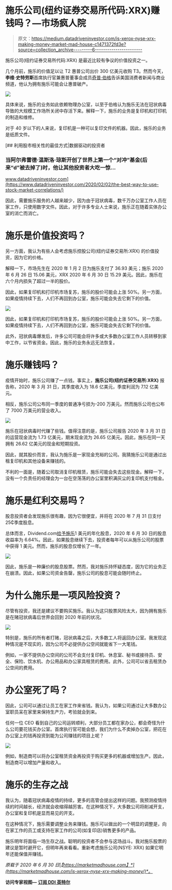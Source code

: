 # 施乐公司(纽约证券交易所代码:XRX)赚钱吗？—市场疯人院

> 原文：<https://medium.datadriveninvestor.com/is-xerox-nyse-xrx-making-money-market-mad-house-c1471372fd3e?source=collection_archive---------6----------------------->

施乐公司(纽约证券交易所代码:XRX) 是最近比较有争议的价值投资之一。

几个月前，施乐的价值足以让 T2 惠普公司出价 300 亿美元收购 T3。然而今天，**李维·史特劳斯**首席执行官兼惠普董事会成员[奇普·伯格](https://seekingalpha.com/news/3585806-hp-director-says-xerox-was-wrong-deal)告诉美国消费者新闻与商业频道，他认为拥有施乐可能会让惠普破产。

![](img/83af66f6996fa352e4af3c1a6d48f94a.png)

具体来说，施乐的业务如此依赖物理办公室，以至于伯格认为施乐无法在冠状病毒导致的大规模工作场所关闭中存活下来。解释一下，施乐的业务是复印机和打印机的制造和维修。

对于 40 岁以下的人来说，复印机是一种可以复印文件的机器。因此，施乐的业务是纸质文件。

[](https://www.datadriveninvestor.com/2020/02/02/the-best-way-to-use-stock-market-correlations/) [## 利用股市相关性的最佳方式|数据驱动的投资者

### 当阿尔弗雷德·温斯洛·琼斯开创了世界上第一个“对冲”基金(后来“d”被去掉了)时，他让其他投资者大吃一惊…

www.datadriveninvestor.com](https://www.datadriveninvestor.com/2020/02/02/the-best-way-to-use-stock-market-correlations/) 

因此，需要施乐服务的人越来越少，因为由于冠状病毒，数千万办公室工作人员在家工作，只使用数字文件。因此，对于许多专业人士来说，施乐正在随着实体办公室的消亡而消亡。

# 施乐是价值投资吗？

另一方面，我认为有些人会考虑施乐控股公司(纽约证券交易所:XRX) 的价值投资，因为它的价格。

解释一下，市场先生在 2020 年 1 月 2 日为施乐支付了 36.93 美元；施乐 2020 年 6 月 26 日 15.06 美元，XRX 2020 年 6 月 30 日 15.29 美元。因此，施乐在六个月内损失了超过一半的股价。

因此，如果复印机和打印机市场复苏，施乐的股价可能会上涨 50%。另一方面，如果疫情持续下去，人们不再回到办公室，施乐可能会失去它剩下的价值。

![](img/a536b403de1aec3b0edb3c14db0c7e1c.png)

因此，如果复印机和打印机市场复苏，施乐的股价可能会上涨 50%。另一方面，如果疫情持续下去，人们不再回到办公室，施乐可能会失去它剩下的价值。

此外，冠状病毒爆发后，许多公司可能会将许多或大多数办公室工作人员转移到家中工作，以节省资金。因此，施乐的业务永远无法恢复。

# 施乐赚钱吗？

疫情开始时，施乐公司赚了一点钱。事实上，**施乐公司(纽约证券交易所:XRX)** 报告称，2020 年 3 月 31 日，其季度收入为 18.6 亿美元，季度利润为 7.12 亿美元。

相反，施乐公司公布同一季度的普通净亏损为-200 万美元。然而施乐公司也公布了 7000 万美元的营业收入。

![](img/24251711ddae2b5c46ebf998e56f9198.png)

施乐在冠状病毒时代赚了些钱。值得注意的是，施乐公司报告 2020 年 3 月 31 日的运营现金流为 1.73 亿美元，期末现金流为 26.65 亿美元。因此，施乐在同一天拥有 26.62 亿美元的现金和短期投资。

因此，就其股价而言，我认为施乐是一家现金充裕的公司。我猜施乐公司是通过出租复印机和其他设备来赚钱的。

不利的一面是，随着公司取消复印机租赁，施乐可能会失去这些现金。解释一下，没有一个负责任的经理会为一台在空荡荡的办公室里积满灰尘的复印机支付租金。

# 施乐是红利交易吗？

股息投资者会发现施乐很有趣，因为它很便宜，并将在 2020 年 7 月 31 日支付 25₵季度股息。

总体而言，Dividend.com[给予施乐](#tm=3-ticker-best-div-capture&r=ES::DividendStock::Stock%23XRX--NYSE&f_28=true&only=meta,data,thead)1 美元的年化股息，2020 年 6 月 30 日的股息收益率为 6.64%。因此，如果股息继续下去，投资者每年可以从施乐公司的股票中获得 1 美元。然而，施乐的股息仅增长了一年。

![](img/b6c05d02d2dc4ead571c9c51f16aa734.png)

因此，施乐是一种廉价的股息股票。然而，我对施乐持怀疑态度，因为它的业务正在崩溃。因此，如果公司资金告罄，施乐公司的股息可能会随时终止。

# 为什么施乐是一项风险投资？

尽管有投资，我还是建议不要购买施乐。我认为这只股票风险太大，因为拥有施乐是在赌冠状病毒后世界会回到 2020 年前的状况。

![](img/1ee321bd9463e9159465802cfc00e473.png)

特别是，施乐的所有者打赌，冠状病毒之后，大多数工人将返回办公室。我发现这种情况是不现实的，因为公司不必提供办公空间就能省下一大笔钱。

例如，一家不提供办公空间的公司不会支付复印机、休息室、秘书或接待员、安全、保险、饮水机、办公用品和办公家具租赁的费用。此外，公司可以省去租赁办公空间的费用。

# 办公室死了吗？

因此，公司可以通过让员工在家工作来省钱。我认为，如果公司通过让大多数办公室职员呆在家里来保持生产力，考验就会到来。

任何一位 CEO 看到自己的公司运转顺利，大部分员工都在家办公，都会奇怪为什么公司要花钱买办公室。首席执行官可能会想，我们为什么不卖掉办公室，把花在办公室上的钱再投资到能为公司赚钱的项目上呢？

![](img/0e540295d49a6d297ba3ea131f4e6815.png)

例如，制造商可以将办公室租赁资金再投资于购买更多的机器或增加生产。因此，制造商可以增加产量和收入。

# 施乐的生存之战

我认为，随着冠状病毒疫情的持续，更多的高管会提出这样的问题。我预测疫情持续的时间越长，经济就会收缩得越厉害。在这种情况下，大多数公司将削减开支，办公室和复印机是显而易见的开支。

在这种情况下，施乐需要调整业务来赚钱。施乐可以做出的一个明显的调整是，向在家工作的员工或支持在家工作的公司(如复印店)销售更多的产品。

施乐明年将面临一场生存之战。聪明的投资者不会参与这场战斗。我对施乐股票的建议是暂时避开它，但明年再来看看。重新考虑施乐公司(NSYE: XRX) 如果它明年还能保值并赚钱。

*原载于 2020 年 6 月 30 日*[*【https://marketmadhouse.com】*](https://marketmadhouse.com/is-xerox-nyse-xrx-making-money/)*。*

**访问专家视图—** [**订阅 DDI 英特尔**](https://datadriveninvestor.com/ddi-intel)